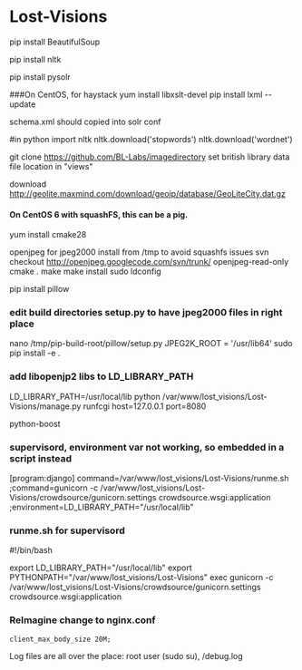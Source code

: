 Lost-Visions
============

pip install BeautifulSoup

pip install nltk

pip install pysolr

###On CentOS, for haystack
yum install libxslt-devel
pip install lxml --update

schema.xml should copied into solr conf

#in python
import nltk
nltk.download('stopwords')
nltk.download('wordnet')


git clone https://github.com/BL-Labs/imagedirectory
set british library data file location in "views"

download
http://geolite.maxmind.com/download/geoip/database/GeoLiteCity.dat.gz


#### On CentOS 6 with squashFS, this can be a pig.
yum install cmake28

openjpeg for jpeg2000
install from /tmp to avoid squashfs issues
svn checkout http://openjpeg.googlecode.com/svn/trunk/ openjpeg-read-only
cmake .
make
make install
sudo ldconfig

pip install pillow
### edit build directories setup.py to have jpeg2000 files in right place
nano /tmp/pip-build-root/pillow/setup.py
JPEG2K_ROOT = '/usr/lib64'
sudo pip install -e .

### add libopenjp2 libs to LD_LIBRARY_PATH
LD_LIBRARY_PATH=/usr/local/lib python /var/www/lost_visions/Lost-Visions/manage.py runfcgi host=127.0.0.1 port=8080

python-boost


### supervisord, environment var not working, so embedded in a script instead
[program:django]
command=/var/www/lost_visions/Lost-Visions/runme.sh
;command=gunicorn -c /var/www/lost_visions/Lost-Visions/crowdsource/gunicorn.settings crowdsource.wsgi:application
;environment=LD_LIBRARY_PATH="/usr/local/lib"

### runme.sh for supervisord

#!/bin/bash

export LD_LIBRARY_PATH="/usr/local/lib"
export PYTHONPATH="/var/www/lost_visions/Lost-Visions"
exec gunicorn -c /var/www/lost_visions/Lost-Visions/crowdsource/gunicorn.settings crowdsource.wsgi:application

### ReImagine change to nginx.conf
    client_max_body_size 20M;


Log files are all over the place:
root user (sudo su), /debug.log